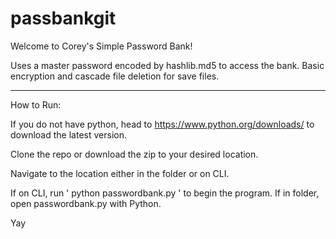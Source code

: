 # passbankgit

Welcome to Corey's Simple Password Bank!

Uses a master password encoded by hashlib.md5 to access the bank.
Basic encryption and cascade file deletion for save files.
_____________________________________________
How to Run:

If you do not have python, head to https://www.python.org/downloads/ to download the latest version.

Clone the repo or download the zip to your desired location.

Navigate to the location either in the folder or on CLI.

If on CLI, run ' python passwordbank.py ' to begin the program.
If in folder, open passwordbank.py with Python.

Yay
